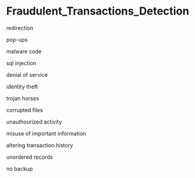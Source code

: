 # Fraudulent_Transactions_Detection

redirection

pop-ups

malware code

sql injection

denial of service

identity theft

trojan horses

corrupted files

unauthourized activity

misuse of important information

altering transaction history

unordered records

no backup
